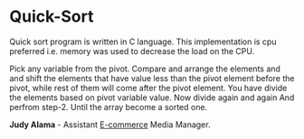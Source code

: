 # Quick-Sort
Quick sort program is written in C language. This implementation is cpu preferred i.e. memory was used to decrease the load on the CPU.

Pick any variable from the pivot.
Compare and arrange the elements and and shift the elements that have value less than the pivot element before the pivot, while rest of them will come after the pivot element. You have divide the elements based on pivot variable value. 
Now divide again and again And perfrom step-2. Until the array become a sorted one.

<b>Judy Alama</b> - Assistant <a href="http://www.websitedesignhub.sg/e-commerce/">E-commerce</a> Media Manager.
